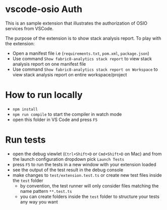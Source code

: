 # vscode-osio Auth
This is an sample extension that illustrates the authorization of OSIO services from VSCode.

The purpose of the extension is to show stack analysis report. To play with the extension:
- Open a manifest file i.e (`requirements.txt`, `pom.xml`, `package.json`)
- Use command `Show fabric8-analytics stack report` to view stack analysis report on one manifest file
- Use command `Show fabric8-analytics stack report on Workspace` to view stack analysis report on entire workspace/project


# How to run locally

* `npm install`
* `npm run compile` to start the compiler in watch mode
* open this folder in VS Code and press `F5`


# Run tests
* open the debug viewlet (`Ctrl+Shift+D` or `Cmd+Shift+D` on Mac) and from the launch configuration dropdown pick `Launch Tests`
* press `F5` to run the tests in a new window with your extension loaded
* see the output of the test result in the debug console
* make changes to `test/extension.test.ts` or create new test files inside the `test` folder
    * by convention, the test runner will only consider files matching the name pattern `**.test.ts`
    * you can create folders inside the `test` folder to structure your tests any way you want
